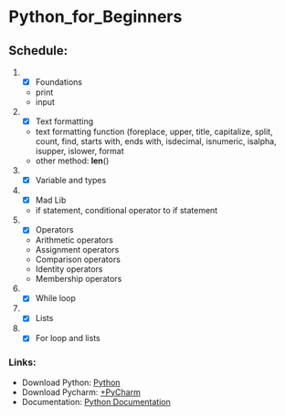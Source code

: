 # **Python_for_Beginners**
## Schedule:

1. - [x] Foundations
   - print
   - input
2. - [x] Text formatting
   - text formatting function (foreplace, upper, title, capitalize,
							   split, count, find, starts with,
						       ends with, isdecimal, isnumeric, isalpha,
							   isupper, islower, format
   - other method: __len__()
3. - [x] Variable and types
4. - [x] Mad Lib
   - if statement, conditional operator to if statement
5. - [x] Operators
   - Arithmetic operators
   - Assignment operators
   - Comparison operators
   - Identity operators
   - Membership operators
6. - [x] While loop
7. - [x] Lists
8. - [X] For loop and lists

### Links:
- Download Python: [Python](https://www.python.org/)
- Download Pycharm: [+PyCharm](https://www.jetbrains.com/pycharm/)
- Documentation: [Python Documentation](https://docs.python.org/3/)